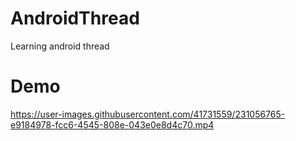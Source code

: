 # AndroidThread
Learning android thread

# Demo
https://user-images.githubusercontent.com/41731559/231056765-e9184978-fcc6-4545-808e-043e0e8d4c70.mp4

